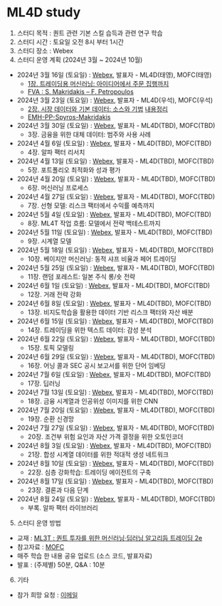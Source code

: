 # ML4D study
1) 스터디 목적 : 퀀트 관련 기본 스킬 습득과 관련 연구 학습
2) 스터디 시간 : 토요일 오전 8시 부터 1시간
3) 스터디 장소 : Webex
4) 스터디 운영 계획 (2024년 3월 ~ 2024년 10월)
- 2024년 3월 16일 (토요일) : [Webex](https://lgehq.webex.com/lgehq/e.php?MTID=m3142650797369c2c97ccaf8747c1025e	), 발표자 - ML4D(태영), MOFC(태영)
  - [1장. 트레이딩용 머신러닝: 아이디어에서 주문 집행까지](https://github.com/restful3/ml4t/blob/main/source/ch01_%ED%8A%B8%EB%A0%88%EC%9D%B4%EB%94%A9%EC%9A%A9_%EB%A8%B8%EC%8B%A0%EB%9F%AC%EB%8B%9D_%EC%95%84%EC%9D%B4%EB%94%94%EC%96%B4%EC%97%90%EC%84%9C_%EC%A3%BC%EB%AC%B8_%EC%A7%91%ED%96%89%EA%B9%8C%EC%A7%80_Song.ipynb)
  - [FVA : S. Makridakis – F. Petropoulos](https://www.notion.so/FVA-S-Makridakis-F-Petropoulos-32e6f104a2de4ec18ecaa730c5871b90?pvs=4)
- 2024년 3월 23일 (토요일) : [Webex](https://lgehq.webex.com/lgehq/e.php?MTID=m74f46b62111bb9084644ef67b5fdaa22	), 발표자 - ML4D(우석), MOFC(우석)
  - [2장. 시장 데이터와 기본 데이터: 소스와 기법](https://github.com/restful3/ml4t/blob/main/source/Ch02_%EC%8B%9C%EC%9E%A5%EB%8D%B0%EC%9D%B4%ED%84%B0%EC%99%80%20%EA%B8%B0%EB%B3%B8%EB%8D%B0%EC%9D%B4%ED%84%B0_jeong.ipynb)
    [내용정리](https://github.com/restful3/ml4t/blob/main/source/2.Market%20%26amp%3B%20Fundamental%20Data.md)
  - [EMH-PP-Spyros-Makridakis](https://github.com/restful3/ml4t/blob/main/source/EMH-PP-Spyros-Makridakis-M6-Day-1.pdf)
- 2024년 3월 30일 (토요일) : [Webex](https://lgehq.webex.com/lgehq/e.php?MTID=m4a9ba133845fdf3bf0ba36062914c38b	), 발표자 - ML4D(TBD), MOFC(TBD)
  - 3장. 금융을 위한 대체 데이터: 범주와 사용 사례
- 2024년 4월 6일 (토요일) : [Webex](https://lgehq.webex.com/lgehq/e.php?MTID=m48476eaf13916932005e700f4de2791e	), 발표자 - ML4D(TBD), MOFC(TBD)
  - 4장. 알파 팩터 리서치
- 2024년 4월 13일 (토요일) : [Webex](https://lgehq.webex.com/lgehq/e.php?MTID=m6d4a233a6714b9e390cba1074185f78c	), 발표자 - ML4D(TBD), MOFC(TBD)
  - 5장. 포트폴리오 최적화와 성과 평가
- 2024년 4월 20일 (토요일) : [Webex](https://lgehq.webex.com/lgehq/e.php?MTID=mdf0615736152b18a90227bbeaefd2e9a	), 발표자 - ML4D(TBD), MOFC(TBD)
  - 6장. 머신러닝 프로세스
- 2024년 4월 27일 (토요일) : [Webex](https://lgehq.webex.com/lgehq/e.php?MTID=me07de775182fd9230219e13040fb1be1), 발표자 - ML4D(TBD), MOFC(TBD)
  - 7장. 선형 모델: 리스크 팩터에서 수익률 예측까지
- 2024년 5월 4일 (토요일) : [Webex](https://lgehq.webex.com/lgehq/e.php?MTID=mec2b0d984b6a169382ed1e42be474e46	), 발표자 - ML4D(TBD), MOFC(TBD)
  - 8장. ML4T 작업 흐름: 모델에서 전략 백테스트까지
- 2024년 5월 11일 (토요일) : [Webex](), 발표자 - ML4D(TBD), MOFC(TBD)
  - 9장. 시계열 모델
- 2024년 5월 18일 (토요일) : [Webex](), 발표자 - ML4D(TBD), MOFC(TBD)
  - 10장. 베이지안 머신러닝: 동적 샤프 비율과 페어 트레이딩
- 2024년 5월 25일 (토요일) : [Webex](), 발표자 - ML4D(TBD), MOFC(TBD)
  - 11장. 랜덤 포레스트: 일본 주식 롱/숏 전략
- 2024년 6월 1일 (토요일) : [Webex](), 발표자 - ML4D(TBD), MOFC(TBD)
  - 12장. 거래 전략 강화
- 2024년 6월 8일 (토요일) : [Webex](), 발표자 - ML4D(TBD), MOFC(TBD)
  - 13장. 비지도학습을 활용한 데이터 기반 리스크 팩터와 자산 배분
- 2024년 6월 15일 (토요일) : [Webex](), 발표자 - ML4D(TBD), MOFC(TBD)
  - 14장. 트레이딩을 위한 텍스트 데이터: 감성 분석
- 2024년 6월 22일 (토요일) : [Webex](), 발표자 - ML4D(TBD), MOFC(TBD)
  - 15장. 토픽 모델링
- 2024년 6월 29일 (토요일) : [Webex](), 발표자 - ML4D(TBD), MOFC(TBD)
  - 16장. 어닝 콜과 SEC 공시 보고서를 위한 단어 임베딩
- 2024년 7월 6일 (토요일) : [Webex](), 발표자 - ML4D(TBD), MOFC(TBD)
  - 17장. 딥러닝
- 2024년 7월 13일 (토요일) : [Webex](), 발표자 - ML4D(TBD), MOFC(TBD)
  - 18장. 금융 시계열과 인공위성 이미지를 위한 CNN
- 2024년 7월 20일 (토요일) : [Webex](), 발표자 - ML4D(TBD), MOFC(TBD)
  - 19장. 순환 신경망
- 2024년 7월 27일 (토요일) : [Webex](), 발표자 - ML4D(TBD), MOFC(TBD)
  - 20장. 조건부 위험 요인과 자산 가격 결정을 위한 오토인코더
- 2024년 8월 3일 (토요일) : [Webex](), 발표자 - ML4D(TBD), MOFC(TBD)
  - 21장. 합성 시계열 데이터를 위한 적대적 생성 네트워크
- 2024년 8월 10일 (토요일) : [Webex](), 발표자 - ML4D(TBD), MOFC(TBD)
  - 22장. 심층 강화학습: 트레이딩 에이전트의 구축
- 2024년 8월 17일 (토요일) : [Webex](), 발표자 - ML4D(TBD), MOFC(TBD)
  - 23장. 결론과 다음 단계
- 2024년 8월 24일 (토요일) : [Webex](), 발표자 - ML4D(TBD), MOFC(TBD)
  - 부록. 알파 팩터 라이브러리
5) 스터디 운영 방법
- 교재 : [ML3T : 퀀트 투자를 위한 머신러닝·딥러닝 알고리듬 트레이딩 2e](https://ridibooks.com/books/3984000031?_s=search&_q=%EB%A8%B8%EC%8B%A0%EB%9F%AC%EB%8B%9D+%ED%80%80%ED%8A%B8&_rdt_sid=search&_rdt_idx=0)
- 참고자료 : [MOFC](https://mofc.unic.ac.cy/m6-presentations/)
- 매주 학습 한 내용 공유 업로드 (소스 코드, 발표자료)
- 발표 : (주제별) 50분, Q&A : 10분 
6) 기타
- 참가 희망 요청 : [이메일](restful3@gmail.com)
